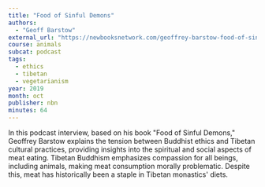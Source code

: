 ```yaml
---
title: "Food of Sinful Demons"
authors:
  - "Geoff Barstow"
external_url: "https://newbooksnetwork.com/geoffrey-barstow-food-of-sinful-demons-meat-vegetarianism-and-the-limits-of-buddhism-in-tibet-columbia-up-2018/"
course: animals
subcat: podcast
tags:
  - ethics
  - tibetan
  - vegetarianism
year: 2019
month: oct
publisher: nbn
minutes: 64
---
```


In this podcast interview, based on his book "Food of Sinful Demons," Geoffrey Barstow explains the tension between Buddhist ethics and Tibetan cultural practices, providing insights into the spiritual and social aspects of meat eating. Tibetan Buddhism emphasizes compassion for all beings, including animals, making meat consumption morally problematic. Despite this, meat has historically been a staple in Tibetan monastics' diets. 
